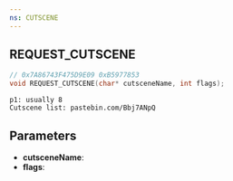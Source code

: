 ```yaml
---
ns: CUTSCENE
---
```

## REQUEST_CUTSCENE

```c
// 0x7A86743F475D9E09 0xB5977853
void REQUEST_CUTSCENE(char* cutsceneName, int flags);
```

```
p1: usually 8  
Cutscene list: pastebin.com/Bbj7ANpQ  
```

## Parameters
* **cutsceneName**: 
* **flags**: 

